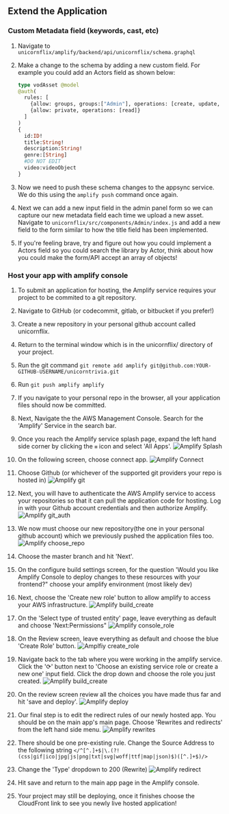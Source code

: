 
## Extend the Application

### Custom Metadata field (keywords, cast, etc)
1. Navigate to `unicornflix/amplify/backend/api/unicornflix/schema.graphql`
1. Make a change to the schema by adding a new custom field. For example you could add an Actors field as shown below:
    
    ```graphql
    type vodAsset @model
    @auth(
      rules: [
        {allow: groups, groups:["Admin"], operations: [create, update, delete, read]},
        {allow: private, operations: [read]}
      ]
    )
    {
      id:ID!
      title:String!
      description:String!
      genre:[String]
      #DO NOT EDIT
      video:videoObject
    } 
    ```
1. Now we need to push these schema changes to the appsync service. We do this using the `amplify push` command once again.
1. Next we can add a new input field in the admin panel form so we can capture our new metadata field each time we upload a new asset. Navigate to `unicornflix/src/components/Admin/index.js` and add a new field to the form similar to how the title field has been implemented.
1. If you're feeling brave, try and figure out how you could implement a Actors field so you could search the library by Actor, think about how you could make the form/API accept an array of objects!

### Host your app with amplify console
1. To submit an application for hosting, the Amplify service requires your project to be commited to a git repository.
1. Navigate to GitHub (or codecommit, gitlab, or bitbucket if you prefer!)
1. Create a new repository in your personal github account called unicornflix.
1. Return to the terminal window which is in the unicornflix/ directory of your project.
1. Run the git command `git remote add amplify git@github.com:YOUR-GITHUB-USERNAME/unicorntrivia.git`
1. Run `git push amplify amplify`
1. If you navigate to your personal repo in the browser, all your application files should now be committed.
1. Next, Navigate the the AWS Management Console. Search for the 'Amplify' Service in the search bar.
1. Once you reach the Amplify service splash page, expand the left hand side corner by clicking the `≡` icon and select 'All Apps'.
    ![Amplify Splash](https://www.amplify-video.com/unicornflix/amplify_splash.png)

1. On the following screen, choose connect app.
    ![Amplify Connect](https://www.amplify-video.com/unicornflix/amplify_connect_app.png)
1. Choose Github (or whichever of the supported git providers your repo is hosted in)
    ![Amplify git](https://www.amplify-video.com/unicornflix/amplify_git.png)
1. Next, you will have to authenticate the AWS Amplify service to access your repositories so that it can pull the application code for hosting. Log in with your Github account credentials and then authorize Amplify.
    ![Amplify git_auth](https://www.amplify-video.com/unicornflix/amplify_git_auth.png)
1. We now must choose our new repository(the one in your personal github account) which we previously pushed the application files too. 
    ![Amplify choose_repo](https://www.amplify-video.com/unicornflix/amplify_choose_repo.png)
1. Choose the master branch and hit 'Next'.
1. On the configure build settings screen, for the question 'Would you like Amplify Console to deploy changes to these resources with your frontend?" choose your amplify environment (most likely dev)
1. Next, choose the 'Create new role' button to allow amplify to access your AWS infrastructure.
    ![Amplify build_create](https://www.amplify-video.com/unicornflix/amplify_build_create_role.png)
1. On the 'Select type of trusted entity' page, leave everything as default and choose 'Next:Permissions"
    ![Amplify console_role](https://www.amplify-video.com/unicornflix/amplify_choose_repo.png)
1. On the Review screen, leave everything as default and choose the blue 'Create Role' button.
    ![Amplfiy create_role](https://www.amplify-video.com/unicornflix/amplfiy_create_role.png)
1. Navigate back to the tab where you were working in the amplify service. Click the '⟳' button next to 'Choose an existing service role or create a new one' input field. Click the drop down and choose the role you just created.
    ![Amplify build_create](https://www.amplify-video.com/unicornflix/amplify_role_created.png)
1. On the review screen review all the choices you have made thus far and hit 'save and deploy'.
    ![Amplify deploy](https://www.amplify-video.com/unicornflix/amplify_deploy.png)
1. Our final step is to edit the redirect rules of our newly hosted app. You should be on the main app's main page. Choose 'Rewrites and redirects' from the left hand side menu.
    ![Amplify rewrites](https://www.amplify-video.com/unicornflix/amplify_rewrites.png)
1. There should be one pre-existing rule. Change the Source Address to the following string `</^[^.]+$|\.(?!(css|gif|ico|jpg|js|png|txt|svg|woff|ttf|map|json)$)([^.]+$)/>`
1. Change the 'Type' dropdown to 200 (Rewrite)
    ![Amplify redirect](https://www.amplify-video.com/unicornflix/amplify_redirect.png)
1. Hit save and return to the main app page in the Amplify console. 
1. Your project may still be deploying, once it finishes choose the CloudFront link to see you newly live hosted application!
